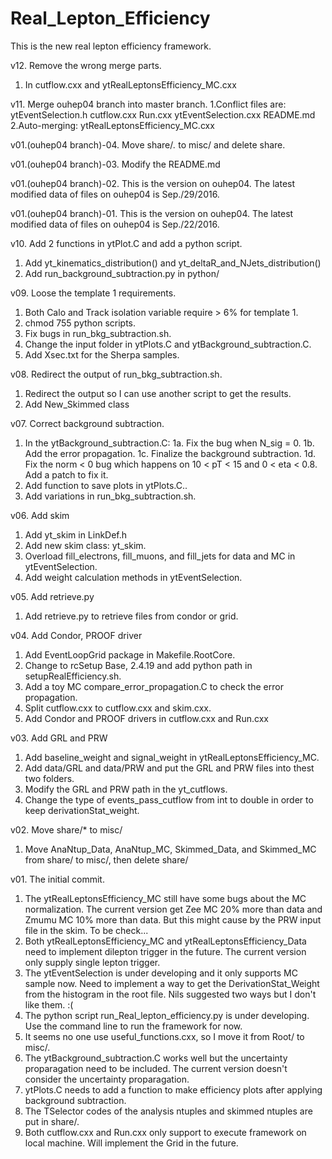 # Real_Lepton_Efficiency
This is the new real lepton efficiency framework.

v12. Remove the wrong merge parts.
1. In cutflow.cxx and ytRealLeptonsEfficiency_MC.cxx

v11. Merge ouhep04 branch into master branch.
1.Conflict files are:
  ytEventSelection.h
  cutflow.cxx
  Run.cxx
  ytEventSelection.cxx
  README.md
2.Auto-merging: ytRealLeptonsEfficiency_MC.cxx


v01.(ouhep04 branch)-04. Move share/*.* to misc/ and delete share.


v01.(ouhep04 branch)-03. Modify the README.md


v01.(ouhep04 branch)-02. This is the version on ouhep04.
The latest modified data of files on ouhep04 is Sep./29/2016.


v01.(ouhep04 branch)-01. This is the version on ouhep04.
The latest modified data of files on ouhep04 is Sep./22/2016.


v10. Add 2 functions in ytPlot.C and add a python script.
1. Add yt_kinematics_distribution() and yt_deltaR_and_NJets_distribution()
2. Add run_background_subtraction.py in python/


v09. Loose the template 1 requirements.
1. Both Calo and Track isolation variable require > 6% for template 1.
2. chmod 755 python scripts.
3. Fix bugs in run_bkg_subtraction.sh.
4. Change the input folder in ytPlots.C and ytBackground_subtraction.C.
5. Add Xsec.txt for the Sherpa samples.


v08. Redirect the output of run_bkg_subtraction.sh.
1. Redirect the output so I can use another script to get the results.
2. Add New_Skimmed class


v07. Correct background subtraction.
1. In the ytBackground_subtraction.C:
1a. Fix the bug when N_sig = 0.
1b. Add the error propagation.
1c. Finalize the background subtraction.
1d. Fix the norm < 0 bug which happens on 10 < pT < 15 and 0 < eta < 0.8. Add a patch to fix it.
2. Add function to save plots in ytPlots.C..
3. Add variations in run_bkg_subtraction.sh.


v06. Add skim
1. Add yt_skim in LinkDef.h
2. Add new skim class: yt_skim.
3. Overload fill_electrons, fill_muons, and fill_jets for data and MC in ytEventSelection.
4. Add weight calculation methods in ytEventSelection.


v05. Add retrieve.py
1. Add retrieve.py to retrieve files from condor or grid.


v04. Add Condor, PROOF driver
1. Add EventLoopGrid package in Makefile.RootCore.
2. Change to rcSetup Base, 2.4.19 and add python path in setupRealEfficiency.sh.
3. Add a toy MC compare_error_propagation.C to check the error propagation.
4. Split cutflow.cxx to cutflow.cxx and skim.cxx.
5. Add Condor and PROOF drivers in cutflow.cxx and Run.cxx


v03. Add GRL and PRW
1. Add baseline_weight and signal_weight in ytRealLeptonsEfficiency_MC.
2. Add data/GRL and data/PRW and put the GRL and PRW files into thest two folders.
3. Modify the GRL and PRW path in the yt_cutflows.
4. Change the type of events_pass_cutflow from int to double in order to keep derivationStat_weight.


v02. Move share/* to misc/
1. Move AnaNtup_Data, AnaNtup_MC, Skimmed_Data, and Skimmed_MC from share/ to misc/, then delete share/


v01. The initial commit.
1. The ytRealLeptonsEfficiency_MC still have some bugs about the MC normalization.
   The current version get Zee MC 20% more than data and Zmumu MC 10% more than data.
   But this might cause by the PRW input file in the skim. To be check...
2. Both ytRealLeptonsEfficiency_MC and ytRealLeptonsEfficiency_Data need to implement dilepton trigger in the future.
   The current version only supply single lepton trigger.
3. The ytEventSelection is under developing and it only supports MC sample now.
   Need to implement a way to get the DerivationStat_Weight from the histogram in the root file.
   Nils suggested two ways but I don't like them. :(
4. The python script run_Real_lepton_efficiency.py is under developing.
   Use the command line to run the framework for now.
5. It seems no one use useful_functions.cxx, so I move it from Root/ to misc/.
6. The ytBackground_subtraction.C works well but the uncertainty proparagation need to be included.
   The current version doesn't consider the uncertainty proparagation.
7. ytPlots.C needs to add a function to make efficiency plots after applying background subtraction.
8. The TSelector codes of the analysis ntuples and skimmed ntuples are put in share/.
9. Both cutflow.cxx and Run.cxx only support to execute framework on local machine. Will implement the Grid in the future.
